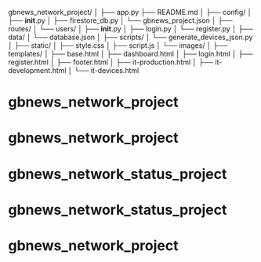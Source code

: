 gbnews_network_project/
│
├── app.py
├── README.md
│
├── config/
│   ├── __init__.py
│   ├── firestore_db.py
│   └── gbnews_project.json
│
├── routes/
│   └── users/
│       ├── __init__.py
│       ├── login.py
│       └── register.py
│
├── data/
│   └── database.json
│
├── scripts/
│   └── generate_devices_json.py
│
├── static/
│   ├── style.css
│   ├── script.js
│   └── images/
│
├── templates/
│   ├── base.html
│   ├── dashboard.html
│   ├── login.html
│   ├── register.html
│   ├── footer.html
│   ├── it-production.html
│   ├── it-development.html
│   └── it-devices.html
# gbnews_network_project
# gbnews_network_project
# gbnews_network_status_project
# gbnews_network_status_project
# gbnews_network_project
